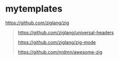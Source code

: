 # mytemplates

https://github.com/ziglang/zig

> https://github.com/ziglang/universal-headers
> 
> https://github.com/ziglang/zig-mode
> 
> https://github.com/nrdmn/awesome-zig

